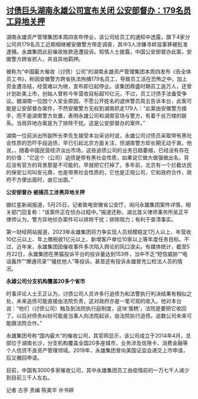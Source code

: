 <!--1685080369000-->
[讨债巨头湖南永雄公司宣布关闭 公安部督办：179名员工异地关押](https://www.rfa.org/mandarin/yataibaodao/jingmao/gt-05262023015225.html)
------

<p>湖南永雄资产管理集团本周四宣布停业，该公司给员工的通知中透露，旗下4家分公司共179名员工近期相继被安徽警方带走调查，其中3人涉嫌寻衅滋事罪被批准逮捕。永雄集团此前催收账款迭遭投诉。知情人士披露，中国公安部督办此案，安徽警方跨省抓人，并且异地羁押。</p><p>被称为“中国最大催收（讨债）公司”的湖南永雄资产管理集团本周四发布《告全体员工书》，称因安徽警方跨省执法拘捕179名员工，导致员工活在恐怖之中，加上资金遭冻结，经营难以为继，宣布即日起停业。该集团鼎盛时期员工逾万人，还曾计划赴美上市，创始人曾称今年营收目标超10亿元，不过，员工讨债手法备受争议。据湖南一位因个人安全原因，不愿公开姓名的退休警员周五告诉本台，此案可能是公安部督办案件，不然安徽警方无权到湖南抓走179人：“此案由安徽警方接手，而不是湖南警方处置，表明永雄公司和湖南官场与警方，有着千丝万缕的联系。当局异地办案是为了排除干扰。这是公安部督办的案件。”</p><p>湖南一位前派出所副所长李先生接受本台采访时说，永雄公司讨债员采取带有黑社会性质的恐吓手段追债，早已引起北京方面关注，但湖南警方却长期无动于衷。他说，，随着中国民营经济淡出市场，这些追债公司的业务日趋萎缩，已经没有存在的价值：“它这个（公司）追债是带有黑社会性质，如果说它做大做强做出名，背后没有官方的背景那是不可能的，早就把它打掉了。多年前，北京有一个拦截访民的保安公司叫安元鼎，也是带黑社会性质的，它也是正规公司，它和政府合作，政府不方便出面时，由它出面。”</p><p><strong>公安部督办 被捕员工涉黑异地关押</strong></p><p>据红星新闻报道，5月25日，记者致电安徽省公安厅，询问永雄集团案件详情，相关部门回复称：“该案件正在侦办过程中。”报道还称，湖北首义律师事务所吴正平律师认为，警方异地侦办案件可以排除干扰；排除阻力；有利于查清事实。</p><p>第一财经网站报道，2023年永雄集团将力争实现人员规模稳定1万人以上、年营收10亿元以上、年上缴税收1亿元以上、新增客户单位10家以上等年度任务目标。不过，近年来，永雄集团因催收事件多次陷入舆论的风口浪尖。有媒体统计，截至5月22日，永雄集团在黑猫投诉平台的投诉量达到153件，当中不乏“短信威胁”“电话轰炸”“爆通讯录”“骚扰他人”等投诉。甚至还有投诉永雄冒充公检法人员的情况。</p><p><strong>永雄公司分支机构覆盖20多个省市</strong></p><p>时事评论人士王正认为，讨债公司人员许多行追债为和法警执行判决结果有相似之处，未来追债可能直接由法院负责，这对政府亦是一笔可观的收入。他对本台说：“他们（讨债公司）触及到法院执行庭制度，这块‘蛋糕’，法院是要把它收回了。以后对债务纠纷可能是当事人向法院起诉，由法院执行追债。追数公司未来可能跟法院合作。”</p><p>永雄集团号称“国内最大”的催收公司，其官网显示，该公司成立于2014年4月，总部位于湖南长沙，分支机构覆盖全国20多座城市，业务涉及信用卡、消费金融等个人信贷不良资产管理领域。2019年，永雄集团曾向美国证监会递交上市申请，后又撤回申请。</p><p>目前，中国有3000多家催收公司，其中永雄集团员工由疫情前的一万七千人减少到目前三千人左右。</p><p>记者 古亭 责编 陈美华 许书婷</p>
